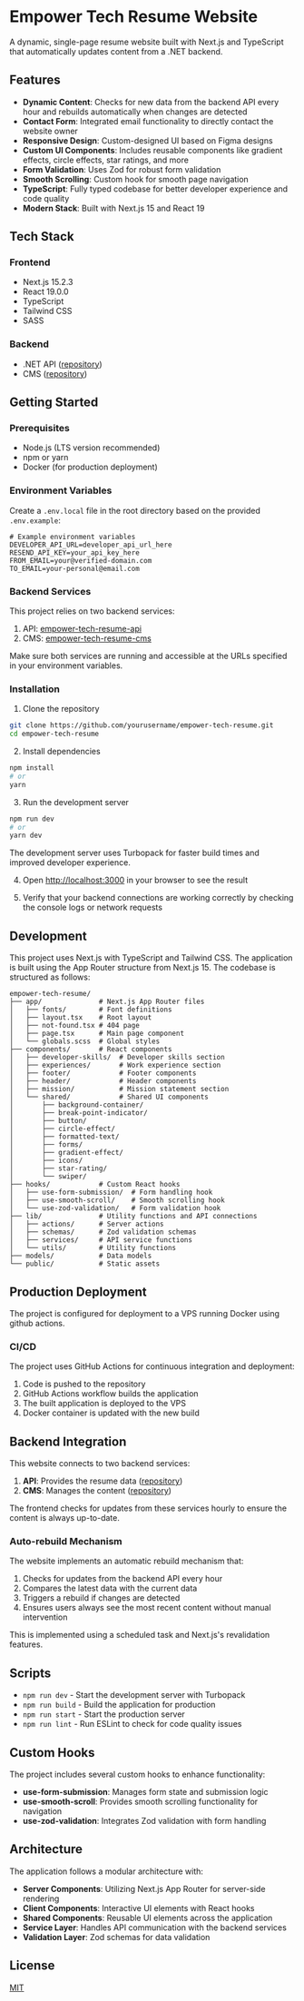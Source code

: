 # Empower Tech Resume Website

A dynamic, single-page resume website built with Next.js and TypeScript that automatically updates content from a .NET backend.

## Features

- **Dynamic Content**: Checks for new data from the backend API every hour and rebuilds automatically when changes are detected
- **Contact Form**: Integrated email functionality to directly contact the website owner
- **Responsive Design**: Custom-designed UI based on Figma designs
- **Custom UI Components**: Includes reusable components like gradient effects, circle effects, star ratings, and more
- **Form Validation**: Uses Zod for robust form validation
- **Smooth Scrolling**: Custom hook for smooth page navigation
- **TypeScript**: Fully typed codebase for better developer experience and code quality
- **Modern Stack**: Built with Next.js 15 and React 19

## Tech Stack

### Frontend
- Next.js 15.2.3
- React 19.0.0
- TypeScript
- Tailwind CSS
- SASS

### Backend
- .NET API ([repository](https://github.com/ArthurLaurijssen/empower-tech-resume-api))
- CMS ([repository](https://github.com/ArthurLaurijssen/empower-tech-resume-cms))

## Getting Started

### Prerequisites

- Node.js (LTS version recommended)
- npm or yarn
- Docker (for production deployment)

### Environment Variables

Create a `.env.local` file in the root directory based on the provided `.env.example`:

```
# Example environment variables
DEVELOPER_API_URL=developer_api_url_here
RESEND_API_KEY=your_api_key_here
FROM_EMAIL=your@verified-domain.com
TO_EMAIL=your-personal@email.com
```

### Backend Services

This project relies on two backend services:

1. API: [empower-tech-resume-api](https://github.com/ArthurLaurijssen/empower-tech-resume-api)
2. CMS: [empower-tech-resume-cms](https://github.com/ArthurLaurijssen/empower-tech-resume-cms)

Make sure both services are running and accessible at the URLs specified in your environment variables.

### Installation

1. Clone the repository
```bash
git clone https://github.com/yourusername/empower-tech-resume.git
cd empower-tech-resume
```

2. Install dependencies
```bash
npm install
# or
yarn
```

3. Run the development server
```bash
npm run dev
# or
yarn dev
```

The development server uses Turbopack for faster build times and improved developer experience.

4. Open [http://localhost:3000](http://localhost:3000) in your browser to see the result

5. Verify that your backend connections are working correctly by checking the console logs or network requests

## Development

This project uses Next.js with TypeScript and Tailwind CSS. The application is built using the App Router structure from Next.js 15. The codebase is structured as follows:

```
empower-tech-resume/
├── app/              # Next.js App Router files
│   ├── fonts/        # Font definitions
│   ├── layout.tsx    # Root layout
│   ├── not-found.tsx # 404 page
│   ├── page.tsx      # Main page component
│   └── globals.scss  # Global styles
├── components/       # React components
│   ├── developer-skills/  # Developer skills section
│   ├── experiences/       # Work experience section
│   ├── footer/            # Footer components
│   ├── header/            # Header components
│   ├── mission/           # Mission statement section
│   └── shared/            # Shared UI components
│       ├── background-container/
│       ├── break-point-indicator/
│       ├── button/
│       ├── circle-effect/
│       ├── formatted-text/
│       ├── forms/
│       ├── gradient-effect/
│       ├── icons/
│       ├── star-rating/
│       └── swiper/
├── hooks/            # Custom React hooks
│   ├── use-form-submission/  # Form handling hook
│   ├── use-smooth-scroll/    # Smooth scrolling hook
│   └── use-zod-validation/   # Form validation hook
├── lib/              # Utility functions and API connections
│   ├── actions/      # Server actions
│   ├── schemas/      # Zod validation schemas
│   ├── services/     # API service functions
│   └── utils/        # Utility functions
├── models/           # Data models
└── public/           # Static assets
```

## Production Deployment

The project is configured for deployment to a VPS running Docker using github actions.


### CI/CD

The project uses GitHub Actions for continuous integration and deployment:

1. Code is pushed to the repository
2. GitHub Actions workflow builds the application
3. The built application is deployed to the VPS
4. Docker container is updated with the new build

## Backend Integration

This website connects to two backend services:

1. **API**: Provides the resume data ([repository](https://github.com/ArthurLaurijssen/empower-tech-resume-api))
2. **CMS**: Manages the content ([repository](https://github.com/ArthurLaurijssen/empower-tech-resume-cms))

The frontend checks for updates from these services hourly to ensure the content is always up-to-date.

### Auto-rebuild Mechanism

The website implements an automatic rebuild mechanism that:

1. Checks for updates from the backend API every hour
2. Compares the latest data with the current data
3. Triggers a rebuild if changes are detected
4. Ensures users always see the most recent content without manual intervention

This is implemented using a scheduled task and Next.js's revalidation features.

## Scripts

- `npm run dev` - Start the development server with Turbopack
- `npm run build` - Build the application for production
- `npm run start` - Start the production server
- `npm run lint` - Run ESLint to check for code quality issues

## Custom Hooks

The project includes several custom hooks to enhance functionality:

- **use-form-submission**: Manages form state and submission logic
- **use-smooth-scroll**: Provides smooth scrolling functionality for navigation
- **use-zod-validation**: Integrates Zod validation with form handling

## Architecture

The application follows a modular architecture with:

- **Server Components**: Utilizing Next.js App Router for server-side rendering
- **Client Components**: Interactive UI elements with React hooks
- **Shared Components**: Reusable UI elements across the application
- **Service Layer**: Handles API communication with the backend services
- **Validation Layer**: Zod schemas for data validation

## License

[MIT](LICENSE)